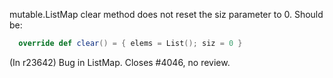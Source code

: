 mutable.ListMap clear method does not reset the siz parameter to 0.
Should be:
```scala
  override def clear() = { elems = List(); siz = 0 }
```

(In r23642) Bug in ListMap.  Closes #4046, no review.
